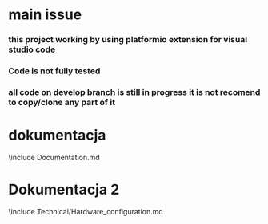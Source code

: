 # main issue
### this project working by using platformio extension for visual studio code
### Code is not fully tested
### all code on develop branch is still in progress it is not recomend to copy/clone any part of it


# dokumentacja
\include Documentation.md

# Dokumentacja 2
\include Technical/Hardware_configuration.md